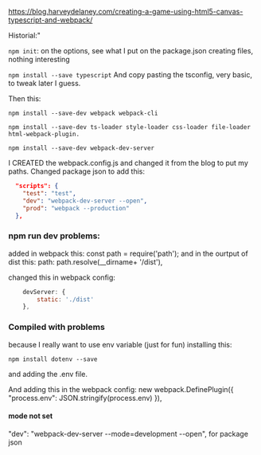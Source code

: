 https://blog.harveydelaney.com/creating-a-game-using-html5-canvas-typescript-and-webpack/


Historial:"

`npm init`: on the options, see what I put on the package.json
creating files, nothing interesting

`npm install --save typescript`
And copy pasting the tsconfig, very basic, to tweak later I guess.


Then this:

`npm install --save-dev webpack webpack-cli`

`npm install --save-dev ts-loader style-loader css-loader file-loader html-webpack-plugin.`

`npm install --save-dev webpack-dev-server`

I CREATED the webpack.config.js and changed it from the blog to put my paths.
Changed package json to add this:


```json
  "scripts": {
    "test": "test",
    "dev": "webpack-dev-server --open",
    "prod": "webpack --production"
  },
```

### npm run dev problems:

added in webpack this:
const path = require('path');
and in the ourtput of dist this:
path: path.resolve(__dirname+ '/dist'),

changed this in webpack config:

```javascript
    devServer: {
        static: './dist'
    },
```
### Compiled with problems

because I really want to use env variable (just for fun)
installing this:

`npm install dotenv --save`

and adding the .env file.

And adding this in the webpack config:
new webpack.DefinePlugin({
"process.env": JSON.stringify(process.env)
}),

#### mode not set

"dev": "webpack-dev-server --mode=development --open",
for package json

